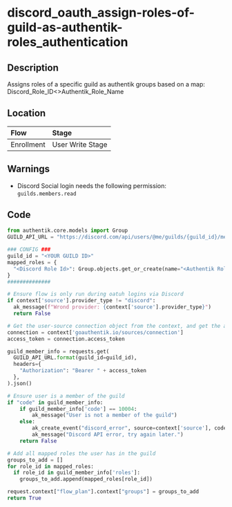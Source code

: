 # discord_oauth_assign-roles-of-guild-as-authentik-roles_authentication

## Description
Assigns roles of a specific guild as authentik groups based on a map: Discord_Role_ID<>Authentik_Role_Name

## Location
| Flow | Stage |
| :--- | :--- |
| Enrollment | User Write Stage |

## Warnings
- Discord Social login needs the following permission: ``guilds.members.read``

## Code
```py
from authentik.core.models import Group
GUILD_API_URL = "https://discord.com/api/users/@me/guilds/{guild_id}/member"

### CONFIG ###
guild_id = "<YOUR GUILD ID>"
mapped_roles = {
  "<Discord Role Id>": Group.objects.get_or_create(name="<Authentik Role Name>")[0],
}
##############

# Ensure flow is only run during oatuh logins via Discord
if context['source'].provider_type != "discord":
  ak_message(f"Wrond provider: {context['source'].provider_type}")
  return False

# Get the user-source connection object from the context, and get the access token
connection = context['goauthentik.io/sources/connection']
access_token = connection.access_token

guild_member_info = requests.get(
  GUILD_API_URL.format(guild_id=guild_id),
  headers={
    "Authorization": "Bearer " + access_token
  },
).json()

# Ensure user is a member of the guild
if "code" in guild_member_info:
    if guild_member_info['code'] == 10004:
        ak_message("User is not a member of the guild")
    else:
        ak_create_event("discord_error", source=context['source'], code=guild_member_info['code'])
        ak_message("Discord API error, try again later.")
    return False

# Add all mapped roles the user has in the guild
groups_to_add = []
for role_id in mapped_roles:
  if role_id in guild_member_info['roles']:
    groups_to_add.append(mapped_roles[role_id])

request.context["flow_plan"].context["groups"] = groups_to_add
return True
```